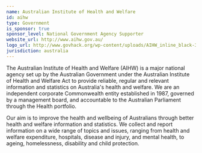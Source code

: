 ```yaml
---
name: Australian Institute of Health and Welfare
id: aihw
type: Government
is_sponsor: true
sponsor_level: National Government Agency Supporter
website_url: http://www.aihw.gov.au/
logo_url: http://www.govhack.org/wp-content/uploads/AIHW_inline_black-300x118.jpg
jurisdiction: australia
---
```


The Australian Institute of Health and Welfare (AIHW) is a major national agency set up by the Australian Government under the Australian Institute of Health and Welfare Act to provide reliable, regular and relevant information and statistics on Australia's health and welfare. We are an independent corporate Commonwealth entity established in 1987, governed by a management board, and accountable to the Australian Parliament through the Health portfolio.

Our aim is to improve the health and wellbeing of Australians through better health and welfare information and statistics. We collect and report information on a wide range of topics and issues, ranging from health and welfare expenditure, hospitals, disease and injury, and mental health, to ageing, homelessness, disability and child protection.